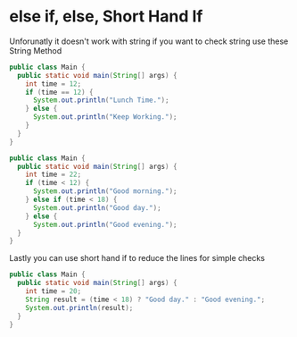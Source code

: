 # else if, else, Short Hand If

Unforunatly it doesn't work with string if you want to check string use these String Method



```java
public class Main {
  public static void main(String[] args) {
    int time = 12;
    if (time == 12) {
      System.out.println("Lunch Time.");
    } else {
      System.out.println("Keep Working.");
    }
  }
}
```

```java
public class Main {
  public static void main(String[] args) {
    int time = 22;
    if (time < 12) {
      System.out.println("Good morning.");
    } else if (time < 18) {
      System.out.println("Good day.");
    } else {
      System.out.println("Good evening.");
  }
}
```

Lastly you can use short hand if to reduce the lines for simple checks
```java
public class Main {
  public static void main(String[] args) {
    int time = 20;
    String result = (time < 18) ? "Good day." : "Good evening.";
    System.out.println(result);
  }
}
```
